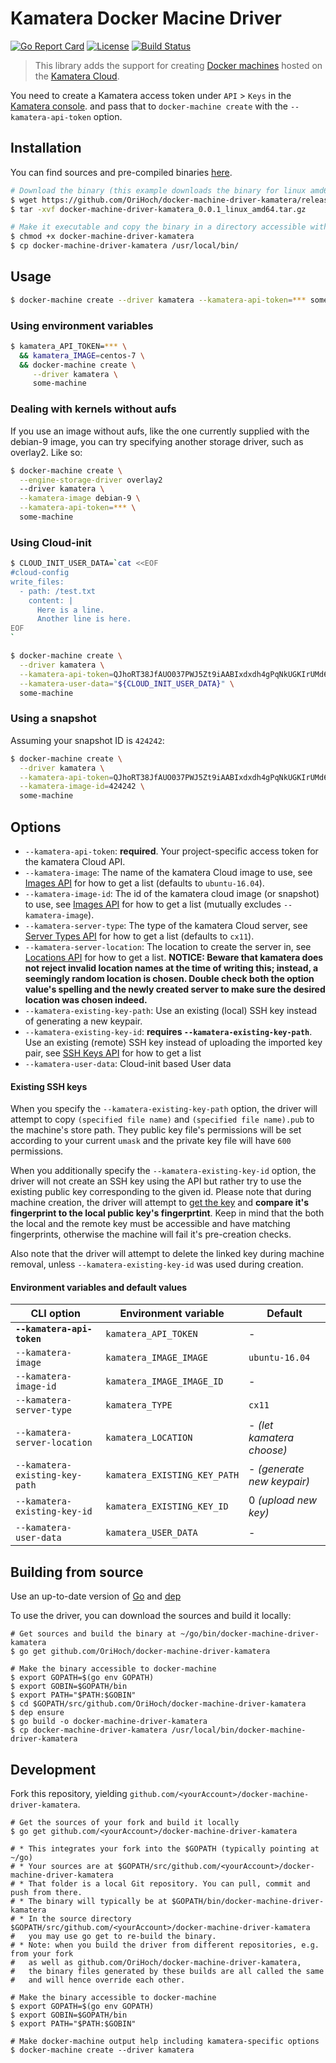 # Kamatera Docker Macine Driver

[![Go Report Card](https://goreportcard.com/badge/github.com/OriHoch/docker-machine-driver-kamatera)](https://goreportcard.com/report/github.com/OriHoch/docker-machine-driver-kamatera)
[![License](https://img.shields.io/badge/License-MIT-blue.svg)](https://opensource.org/licenses/MIT)
[![Build Status](https://secure.travis-ci.org/OriHoch/docker-machine-driver-kamatera.png)](http://travis-ci.org/OriHoch/docker-machine-driver-kamatera)

> This library adds the support for creating [Docker machines](https://github.com/docker/machine) hosted on the [Kamatera Cloud](https://www.kamatera.com/).

You need to create a Kamatera access token under `API` > `Keys` in the [Kamatera console](https://console.kamatera.com/keys).
and pass that to `docker-machine create` with the `--kamatera-api-token` option.

## Installation

You can find sources and pre-compiled binaries [here](https://github.com/OriHoch/docker-machine-driver-kamatera/releases).

```bash
# Download the binary (this example downloads the binary for linux amd64)
$ wget https://github.com/OriHoch/docker-machine-driver-kamatera/releases/download/0.0.1/docker-machine-driver-kamatera_0.0.1_linux_amd64.tar.gz
$ tar -xvf docker-machine-driver-kamatera_0.0.1_linux_amd64.tar.gz

# Make it executable and copy the binary in a directory accessible with your $PATH
$ chmod +x docker-machine-driver-kamatera
$ cp docker-machine-driver-kamatera /usr/local/bin/
```

## Usage

```bash
$ docker-machine create --driver kamatera --kamatera-api-token=*** some-machine
```

### Using environment variables

```bash
$ kamatera_API_TOKEN=*** \
  && kamatera_IMAGE=centos-7 \
  && docker-machine create \
     --driver kamatera \
     some-machine
```   

### Dealing with kernels without aufs

If you use an image without aufs, like the one currently supplied with the
debian-9 image, you can try specifying another storage driver, such as
overlay2. Like so:

```bash
$ docker-machine create \
  --engine-storage-driver overlay2
  --driver kamatera \
  --kamatera-image debian-9 \
  --kamatera-api-token=*** \
  some-machine
```

### Using Cloud-init

```bash
$ CLOUD_INIT_USER_DATA=`cat <<EOF
#cloud-config
write_files:
  - path: /test.txt
    content: |
      Here is a line.
      Another line is here.
EOF
`

$ docker-machine create \
  --driver kamatera \
  --kamatera-api-token=QJhoRT38JfAUO037PWJ5Zt9iAABIxdxdh4gPqNkUGKIrUMd6I3cPIsfKozI513sy \
  --kamatera-user-data="${CLOUD_INIT_USER_DATA}" \
  some-machine
```

### Using a snapshot

Assuming your snapshot ID is `424242`:
```bash
$ docker-machine create \
  --driver kamatera \
  --kamatera-api-token=QJhoRT38JfAUO037PWJ5Zt9iAABIxdxdh4gPqNkUGKIrUMd6I3cPIsfKozI513sy \
  --kamatera-image-id=424242 \
  some-machine
```

## Options

- `--kamatera-api-token`: **required**. Your project-specific access token for the kamatera Cloud API.
- `--kamatera-image`: The name of the kamatera Cloud image to use, see [Images API](https://docs.kamatera.cloud/#resources-images-get) for how to get a list (defaults to `ubuntu-16.04`).
- `--kamatera-image-id`: The id of the kamatera cloud image (or snapshot) to use, see [Images API](https://docs.kamatera.cloud/#resources-images-get) for how to get a list (mutually excludes `--kamatera-image`).
- `--kamatera-server-type`: The type of the kamatera Cloud server, see [Server Types API](https://docs.kamatera.cloud/#resources-server-types-get) for how to get a list (defaults to `cx11`).
- `--kamatera-server-location`: The location to create the server in, see [Locations API](https://docs.kamatera.cloud/#resources-locations-get) for how to get a list.
**NOTICE: Beware that kamatera does not reject invalid location names at the time of writing this; instead, a seemingly random location is chosen. Double check both the option value's
spelling and the newly created server to make sure the desired location was chosen indeed.**
- `--kamatera-existing-key-path`: Use an existing (local) SSH key instead of generating a new keypair.
- `--kamatera-existing-key-id`: **requires `--kamatera-existing-key-path`**. Use an existing (remote) SSH key instead of uploading the imported key pair,
  see [SSH Keys API](https://docs.kamatera.cloud/#resources-ssh-keys-get) for how to get a list
- `--kamatera-user-data`: Cloud-init based User data

#### Existing SSH keys

When you specify the `--kamatera-existing-key-path` option, the driver will attempt to copy `(specified file name)`
and `(specified file name).pub` to the machine's store path. They public key file's permissions will be set according
to your current `umask` and the private key file will have `600` permissions.

When you additionally specify the `--kamatera-existing-key-id` option, the driver will not create an SSH key using the API
but rather try to use the existing public key corresponding to the given id. Please note that during machine creation,
the driver will attempt to [get the key](https://docs.kamatera.cloud/#resources-ssh-keys-get-1) and **compare it's
fingerprint to the local public key's fingerprtint**. Keep in mind that the both the local and the remote key must be
accessible and have matching fingerprints, otherwise the machine will fail it's pre-creation checks.

Also note that the driver will attempt to delete the linked key during machine removal, unless `--kamatera-existing-key-id`
was used during creation.

#### Environment variables and default values

| CLI option                          | Environment variable              | Default                    |
| ----------------------------------- | --------------------------------- | -------------------------- |
| **`--kamatera-api-token`**           | `kamatera_API_TOKEN`               | -                          |
| `--kamatera-image`                   | `kamatera_IMAGE_IMAGE`             | `ubuntu-16.04`             |
| `--kamatera-image-id`                | `kamatera_IMAGE_IMAGE_ID`          | -                          |
| `--kamatera-server-type`             | `kamatera_TYPE`                    | `cx11`                     |
| `--kamatera-server-location`         | `kamatera_LOCATION`                | - *(let kamatera choose)*   |
| `--kamatera-existing-key-path`       | `kamatera_EXISTING_KEY_PATH`       | - *(generate new keypair)* |
| `--kamatera-existing-key-id`         | `kamatera_EXISTING_KEY_ID`         | 0 *(upload new key)*       |
| `--kamatera-user-data`               | `kamatera_USER_DATA`               | -                          |


## Building from source

Use an up-to-date version of [Go](https://golang.org/dl) and [dep](https://github.com/golang/dep)

To use the driver, you can download the sources and build it locally:

```shell
# Get sources and build the binary at ~/go/bin/docker-machine-driver-kamatera
$ go get github.com/OriHoch/docker-machine-driver-kamatera

# Make the binary accessible to docker-machine
$ export GOPATH=$(go env GOPATH)
$ export GOBIN=$GOPATH/bin
$ export PATH="$PATH:$GOBIN"
$ cd $GOPATH/src/github.com/OriHoch/docker-machine-driver-kamatera
$ dep ensure
$ go build -o docker-machine-driver-kamatera
$ cp docker-machine-driver-kamatera /usr/local/bin/docker-machine-driver-kamatera
```

## Development

Fork this repository, yielding `github.com/<yourAccount>/docker-machine-driver-kamatera`.

```shell
# Get the sources of your fork and build it locally
$ go get github.com/<yourAccount>/docker-machine-driver-kamatera

# * This integrates your fork into the $GOPATH (typically pointing at ~/go)
# * Your sources are at $GOPATH/src/github.com/<yourAccount>/docker-machine-driver-kamatera
# * That folder is a local Git repository. You can pull, commit and push from there.
# * The binary will typically be at $GOPATH/bin/docker-machine-driver-kamatera
# * In the source directory $GOPATH/src/github.com/<yourAccount>/docker-machine-driver-kamatera
#   you may use go get to re-build the binary.
# * Note: when you build the driver from different repositories, e.g. from your fork
#   as well as github.com/OriHoch/docker-machine-driver-kamatera,
#   the binary files generated by these builds are all called the same
#   and will hence override each other.

# Make the binary accessible to docker-machine
$ export GOPATH=$(go env GOPATH)
$ export GOBIN=$GOPATH/bin
$ export PATH="$PATH:$GOBIN"

# Make docker-machine output help including kamatera-specific options
$ docker-machine create --driver kamatera
```
